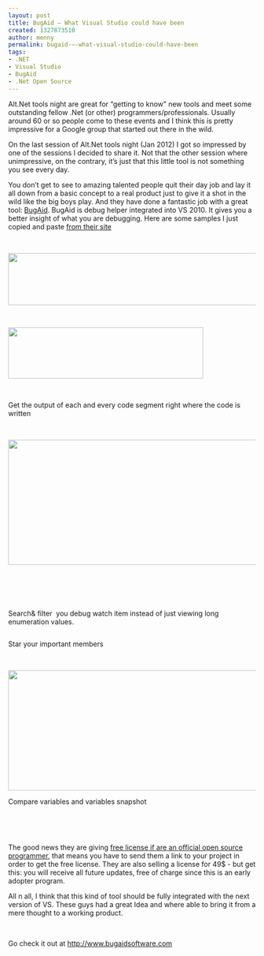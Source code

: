 ```yaml
---
layout: post
title: BugAid – What Visual Studio could have been
created: 1327873510
author: menny
permalink: bugaid-–-what-visual-studio-could-have-been
tags:
- .NET
- Visual Studio
- BugAid
- .Net Open Source
---
```

<p class="MsoNormal">Alt.Net tools night are great for &ldquo;getting to know&rdquo; new tools and meet some outstanding fellow .Net (or other) programmers/professionals. Usually around 60 or so people come to these events and I think this is pretty impressive for a Google group that started out there in the wild.</p>
<p class="MsoNormal">On the last session of Alt.Net tools night (Jan 2012) I got so impressed by one of the sessions I decided to share it. Not that the other session where unimpressive, on the contrary, it&rsquo;s just that this little tool is not something you see every day.</p>
<p class="MsoNormal">You don&rsquo;t get to see to amazing talented people quit their day job and lay it all down from a basic concept to a real product just to give it a shot in the wild like the big boys play. And they have done a fantastic job with a great tool: <a href="http://www.bugaidsoftware.com/">BugAid</a>. BugAid is debug helper integrated into VS 2010. It gives you a better insight of what you are debugging. Here are some samples I just copied and paste <a href="http://www.bugaidsoftware.com/features/">from their site</a></p>
<p class="MsoNormal">&nbsp;</p>
<p class="MsoNormal"><span style="mso-no-proof:yes"><img width="798" height="106" border="0" src="/files/Boolean Expression Aid.png" alt="" /></span></p>
<p class="MsoNormal">&nbsp;</p>
<p class="MsoNormal"><span style="mso-no-proof:yes"><img width="397" height="104" border="0" src="/files/Return Method Aid.png" alt="" /></span></p>
<p class="MsoNormal">&nbsp;</p>
<p class="MsoNormal">Get the output of each and every code segment right where the code is written</p>
<p class="MsoNormal">&nbsp;</p>
<p class="MsoNormal"><span style="mso-no-proof:yes"><img width="507" height="254" border="0" src="/files/Start Debug.png" alt="" /></span></p>
<p class="MsoNormal">&nbsp;</p>
<p class="MsoNormal"><span style="mso-no-proof:yes"><img border="0" src="/files/Search Debug.png" alt="" /></span></p>
<p class="MsoNormal">&nbsp;</p>
<p class="MsoNormal">Search&amp; filter <span style="mso-spacerun:yes">&nbsp;</span>you debug watch item instead of just viewing long enumeration values.</p>
<p class="MsoNormal"><span style="mso-no-proof:yes"><img border="0" src="/files/Search Debug and Star.png" alt="" /></span></p>
<p class="MsoNormal">Star your important members</p>
<p class="MsoNormal">&nbsp;</p>
<p class="MsoNormal"><span style="mso-no-proof:yes"><img width="591" height="244" border="0" src="/files/Compare Vars.png" alt="" /></span></p>
<p class="MsoNormal">Compare variables and variables snapshot</p>
<p class="MsoNormal">&nbsp;</p>
<p class="MsoNormal">&nbsp;</p>
<p class="MsoNormal">The good news they are giving <a href="http://www.bugaidsoftware.com/2012/01/bugaid-is-free-for-non-commercial-open-source-projects/">free license if are an official open source programmer</a>, that means you have to send them a link to your project in order to get the free license. They are also selling a license for 49$ - but get this: you will receive all future updates, free of charge since this is an early adopter program.</p>
<p class="MsoNormal">All n all, I think that this kind of tool should be fully integrated with the next version of VS. These guys had a great Idea and where able to bring it from a mere thought to a working product.</p>
<p class="MsoNormal">&nbsp;</p>
<p class="MsoNormal">Go check it out at <a href="http://www.bugaidsoftware.com/">http://www.bugaidsoftware.com</a></p>
<!--![endif]__comment__end__&nbsp;--><!--![endif]__comment__end__&nbsp;-->
